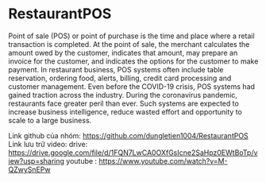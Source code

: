 # RestaurantPOS
 Point of sale (POS) or point of purchase is the time and place where a retail transaction is completed. At the point of sale, the merchant calculates the amount owed by the customer, indicates that amount, may prepare an invoice for the customer, and indicates the options for the customer to make payment. In restaurant business, POS systems often include table reservation, ordering food, alerts, billing, credit card processing and customer management. Even before the COVID-19 crisis, POS systems had gained traction across the industry. During the coronavirus pandemic, restaurants face greater peril than ever. Such systems are expected to increase business intelligence, reduce wasted effort and opportunity to scale to a large business.

Link github của nhóm: https://github.com/dungletien1004/RestaurantPOS
Link lưu trữ video:
drive: https://drive.google.com/file/d/1FQN7LwCA0OXfGsIcne2SaHpz0EWtBoTp/view?usp=sharing
youtube : https://www.youtube.com/watch?v=M-QZwySnEPw